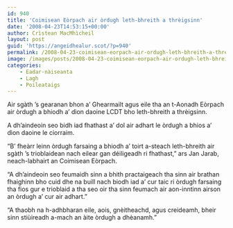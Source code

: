 ```yaml
---
id: 940
title: 'Coimisean Eòrpach air òrdugh leth-bhreith a thrèigsinn'
date: '2008-04-23T14:53:15+00:00'
author: Crìstean MacMhìcheil
layout: post
guid: 'https://angeidhealur.scot/?p=940'
permalink: /2008-04-23-coimisean-eorpach-air-ordugh-leth-bhreith-a-threigsinn/
image: /images/posts/2008-04-23-coimisean-eorpach-air-ordugh-leth-bhreith-a-threigsinn.webp
categories:
    - Eadar-nàiseanta
    - Lagh
    - Poileataigs
---
```


Air sgàth ’s gearanan bhon a’ Ghearmailt agus eile tha an t-Aonadh Eòrpach air òrdugh a bhiodh a’ dìon daoine LCDT bho leth-bhreith a thrèigsinn.

A dh’aindeoin seo bidh iad fhathast a’ dol air adhart le òrdugh a bhios a’ dìon daoine le ciorraim.

“B’ fheàrr leinn òrdugh farsaing a bhiodh a’ toirt a-steach leth-bhreith air sgàth ’s trioblaidean nach eilear gan déiligeadh ri fhathast,” ars Jan Jarab, neach-labhairt an Coimisean Eòrpach.

“A dh’aindeoin seo feumaidh sinn a bhith practaigeach tha sinn air brathan fhaighinn bho cuid dhe na buill nach biodh iad a’ cur taic ri òrdugh farsaing tha fios gur e trioblaid a tha seo oir tha sinn feumach air aon-inntinn airson an òrdugh a’ cur air adhart.”

“A thaobh na h-adhbharan eile, aois, gnèitheachd, agus creideamh, bheir sinn stiùireadh a-mach an àite òrdugh a dhèanamh.”
